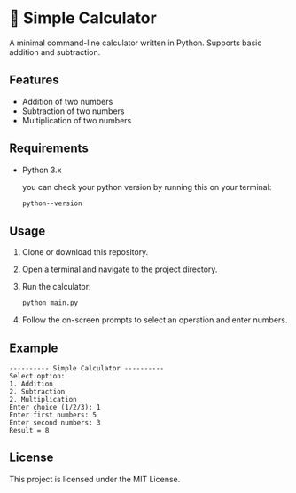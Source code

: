 # 🧮 Simple Calculator

A minimal command-line calculator written in Python. Supports basic addition and subtraction.

## Features

- Addition of two numbers
- Subtraction of two numbers
- Multiplication of two numbers

## Requirements

- Python 3.x

  you can check your python version by running this on your terminal:
  ```sh
  python--version
  ```

## Usage

1. Clone or download this repository.
2. Open a terminal and navigate to the project directory.
3. Run the calculator:

   ```sh
   python main.py
   ```

4. Follow the on-screen prompts to select an operation and enter numbers.

## Example

```
---------- Simple Calculator ----------
Select option:
1. Addition
2. Subtraction
2. Multiplication
Enter choice (1/2/3): 1
Enter first numbers: 5
Enter second numbers: 3
Result = 8
```

## License

This project is licensed under the MIT License.
